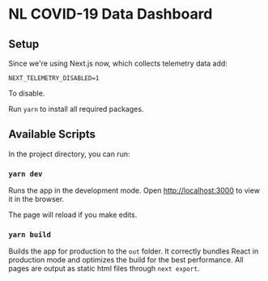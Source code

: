 # NL COVID-19 Data Dashboard

## Setup
Since we're using Next.js now, which collects telemetry data add:

```
NEXT_TELEMETRY_DISABLED=1
```

To disable.

Run  `yarn` to install all required packages.

## Available Scripts

In the project directory, you can run:

### `yarn dev`

Runs the app in the development mode.
Open [http://localhost:3000](http://localhost:3000) to view it in the browser.

The page will reload if you make edits.

### `yarn build`

Builds the app for production to the `out` folder.
It correctly bundles React in production mode and optimizes the build for the best performance. All pages are output as static html files through `next export`.